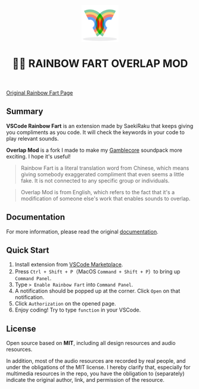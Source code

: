 <h1 align="center">
  <br>
    <img src="resources/logo.png" alt="logo" width="100">
  <br>
  <br>
  🌈🌈 RAINBOW FART OVERLAP MOD
  <br>
  <br>
</h1>

[Original Rainbow Fart Page](https://github.com/SaekiRaku/vscode-rainbow-fart)

## Summary

**VSCode Rainbow Fart** is an extension made by SaekiRaku that keeps giving you compliments as you code. It will check the keywords in your code to play relevant sounds.

**Overlap Mod** is a fork I made to make my [Gamblecore](https://github.com/pelmeniboiler/gamblecore) soundpack more exciting. I hope it's useful!

> Rainbow Fart is a literal translation word from Chinese, which means giving somebody exaggerated compliment that even seems a little fake. It is not connected to any specific group or individuals.

> Overlap Mod is from English, which refers to the fact that it's a modification of someone else's work that enables sounds to overlap.

## Documentation

For more information, please read the original [documentation](https://saekiraku.github.io/vscode-rainbow-fart/
).

## Quick Start

1. Install extension from [VSCode Marketplace](https://marketplace.visualstudio.com/items?itemName=saekiraku.rainbow-fart).
2. Press `Ctrl + Shift + P`（MacOS `Command + Shift + P`）to bring up `Command Panel`.
3. Type `> Enable Rainbow Fart` into `Command Panel`.
4. A notification should be popped up at the corner. Click `Open` on that notification.
5. Click `Authorization` on the opened page.
6. Enjoy coding! Try to type `function` in your VSCode.

## License

Open source based on **MIT**, including all design resources and audio resources.

In addition, most of the audio resources are recorded by real people, and under the obligations of the MIT license. I hereby clarify that, especially for multimedia resources in the repo, you have the obligation to (separately) indicate the original author, link, and permission of the resource.
